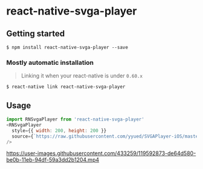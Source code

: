 # react-native-svga-player

## Getting started

`$ npm install react-native-svga-player --save`

### Mostly automatic installation

> Linking it when your react-native is under `0.60.x`

`$ react-native link react-native-svga-player`

## Usage

```javascript
import RNSvgaPlayer from 'react-native-svga-player'
<RNSvgaPlayer
  style={{ width: 200, height: 200 }}
  source={`https://raw.githubusercontent.com/yyued/SVGAPlayer-iOS/master/SVGAPlayer/Samples/Goddess.svga`}
/>
```

https://user-images.githubusercontent.com/433259/119592873-de64d580-be0b-11eb-94df-59a3dd2b1204.mp4
